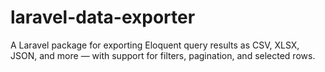 # laravel-data-exporter
A Laravel package for exporting Eloquent query results as CSV, XLSX, JSON, and more — with support for filters, pagination, and selected rows.
